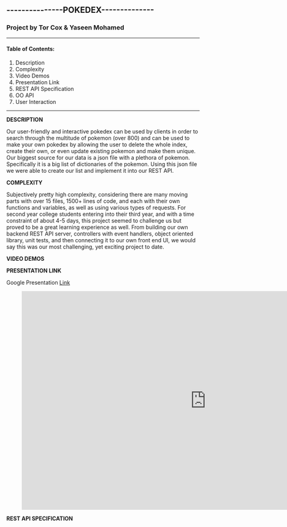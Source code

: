 ## **---------------POKEDEX--------------**

### **Project by Tor Cox & Yaseen Mohamed**

----

#### Table of Contents:


1. Description
2. Complexity
3. Video Demos
4. Presentation Link
5. REST API Specification
6. OO API 
7. User Interaction
----



**DESCRIPTION**

Our user-friendly and interactive pokedex can be used by clients in order to search through the
multitude of pokemon (over 800) and can be used to make your own pokedex by allowing the user to 
delete the whole index, create their own, or even update existing pokemon and make them unique.
Our biggest source for our data is a json file with a plethora of pokemon. Specifically it is a big list of dictionaries of the pokemon. Using this json file we were able to create our list and implement it into our REST API.

**COMPLEXITY**

Subjectively pretty high complexity, considering there are many moving parts with over 15 files, 1500+ lines of code, and each with their own functions and variables, as well as using various types of requests. For second year college students entering into their third year, and with a time constraint of about 4-5 days, this project seemed to challenge us but proved to be a great learning experience as well. From building our own backend REST API server, controllers with event handlers, object oriented library, unit tests, and then connecting it to our own front end UI, we would say this was our most challenging, yet exciting project to date.

**VIDEO DEMOS**


**PRESENTATION LINK**

Google Presentation [Link](https://docs.google.com/presentation/d/1SMJPQVrhuJrQnuTn6PggtxTwEj3u8_uWXUhT5RFElXc/edit?usp=sharing)

<figure class="video_container">
<iframe src="https://docs.google.com/presentation/d/e/2PACX-1vT6dK5WThIreAupdhY9UErOCJ7HzTl7AWZq-s6fRf41l3ktga4-fjHf_tkvK1YdTNkOSe2gJ8YPM5JL/embed?start=false&loop=false&delayms=3000" frameborder="0" width="960" height="569" allowfullscreen="true" mozallowfullscreen="true" webkitallowfullscreen="true"></iframe>
</figure>

**REST API SPECIFICATION**


